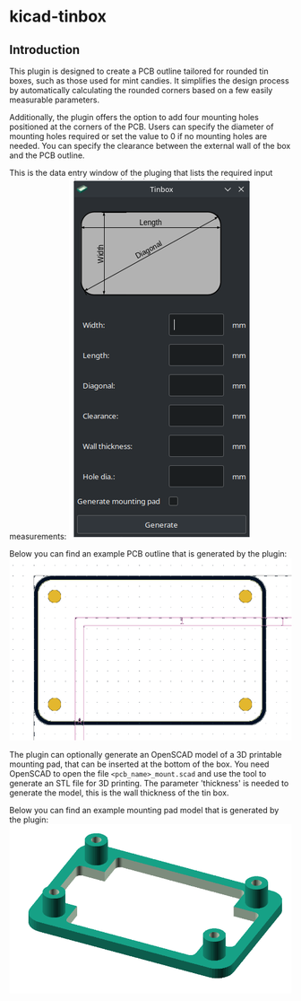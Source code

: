 # kicad-tinbox

## Introduction

This plugin is designed to create a PCB outline tailored for rounded tin boxes,
such as those used for mint candies. It simplifies the design process by 
automatically calculating the rounded corners based on a few easily measurable
parameters.

Additionally, the plugin offers the option to add four mounting holes
positioned at the corners of the PCB. Users can specify the diameter of mounting
holes required or set the value to 0 if no mounting holes are needed.
You can specify the clearance between the external wall of the box and the PCB outline.

This is the data entry window of the pluging that lists the required input 
measurements: 
![Example generated PCB outline](images/plugin_ui.png)


Below you can find an example PCB outline that is generated by the plugin:
![Example generated PCB outline](images/tin1_pcb.png)


The plugin can optionally generate an OpenSCAD model of a 3D printable
mounting pad, that can be inserted at the bottom of the box. You need
OpenSCAD to open the file `<pcb_name>_mount.scad` and use the tool to 
generate an STL file for 3D printing. The parameter 'thickness' is needed 
to generate the model, this is the wall thickness of the tin box. 

Below you can find an example mounting pad model that is generated by the plugin:
![Mounting Pad model](images/tin1_mount.png)


